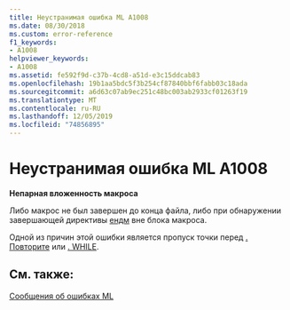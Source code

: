 ```yaml
---
title: Неустранимая ошибка ML A1008
ms.date: 08/30/2018
ms.custom: error-reference
f1_keywords:
- A1008
helpviewer_keywords:
- A1008
ms.assetid: fe592f9d-c37b-4cd8-a51d-e3c15ddcab83
ms.openlocfilehash: 19b1aa5bdc5f3b254cf87840bbf6fabb03c18ada
ms.sourcegitcommit: a6d63c07ab9ec251c48bc003ab2933cf01263f19
ms.translationtype: MT
ms.contentlocale: ru-RU
ms.lasthandoff: 12/05/2019
ms.locfileid: "74856895"
---
```

# <a name="ml-fatal-error-a1008"></a>Неустранимая ошибка ML A1008

**Непарная вложенность макроса**

Либо макрос не был завершен до конца файла, либо при обнаружении завершающей директивы [ендм](../../assembler/masm/endm.md) вне блока макроса.

Одной из причин этой ошибки является пропуск точки перед [. Повторите](../../assembler/masm/dot-repeat.md) или [. WHILE](../../assembler/masm/dot-while.md).

## <a name="see-also"></a>См. также:

[Сообщения об ошибках ML](../../assembler/masm/ml-error-messages.md)<br/>